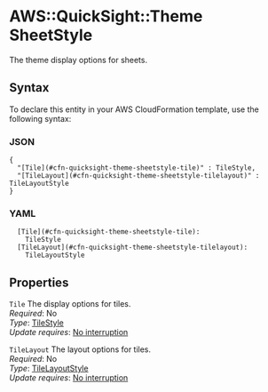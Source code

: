 # AWS::QuickSight::Theme SheetStyle<a name="aws-properties-quicksight-theme-sheetstyle"></a>

The theme display options for sheets\.

## Syntax<a name="aws-properties-quicksight-theme-sheetstyle-syntax"></a>

To declare this entity in your AWS CloudFormation template, use the following syntax:

### JSON<a name="aws-properties-quicksight-theme-sheetstyle-syntax.json"></a>

```
{
  "[Tile](#cfn-quicksight-theme-sheetstyle-tile)" : TileStyle,
  "[TileLayout](#cfn-quicksight-theme-sheetstyle-tilelayout)" : TileLayoutStyle
}
```

### YAML<a name="aws-properties-quicksight-theme-sheetstyle-syntax.yaml"></a>

```
  [Tile](#cfn-quicksight-theme-sheetstyle-tile):
    TileStyle
  [TileLayout](#cfn-quicksight-theme-sheetstyle-tilelayout):
    TileLayoutStyle
```

## Properties<a name="aws-properties-quicksight-theme-sheetstyle-properties"></a>

`Tile` <a name="cfn-quicksight-theme-sheetstyle-tile"></a>
The display options for tiles\.  
_Required_: No  
_Type_: [TileStyle](aws-properties-quicksight-theme-tilestyle.md)  
_Update requires_: [No interruption](https://docs.aws.amazon.com/AWSCloudFormation/latest/UserGuide/using-cfn-updating-stacks-update-behaviors.html#update-no-interrupt)

`TileLayout` <a name="cfn-quicksight-theme-sheetstyle-tilelayout"></a>
The layout options for tiles\.  
_Required_: No  
_Type_: [TileLayoutStyle](aws-properties-quicksight-theme-tilelayoutstyle.md)  
_Update requires_: [No interruption](https://docs.aws.amazon.com/AWSCloudFormation/latest/UserGuide/using-cfn-updating-stacks-update-behaviors.html#update-no-interrupt)
